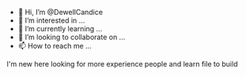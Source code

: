 - 👋 Hi, I’m @DewellCandice
- 👀 I’m interested in ...
- 🌱 I’m currently learning ...
- 💞️ I’m looking to collaborate on ...
- 📫 How to reach me ...

<!---
DewellCandice/DewellCandice is a ✨ special ✨ repository because its `README.md` (this file) appears on your GitHub profile.
You can click the Preview link to take a look at your changes.
--->I'm new here looking for more experience people and learn file to build
